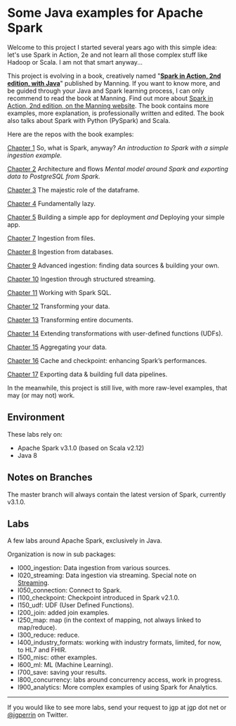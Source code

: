 # Some Java examples for Apache Spark

Welcome to this project I started several years ago with this simple idea: let's use Spark in Action, 2e and not learn all those complex stuff like Hadoop or Scala. I am not that smart anyway...

This project is evolving in a book, creatively named "**[Spark in Action, 2nd edition, with Java](https://www.manning.com/books/spark-in-action-second-edition?a_aid=jgp)**" published by Manning. If you want to know more, and be guided through your Java and Spark learning process, I can only recommend to read the book at Manning. Find out more about [Spark in Action, 2nd edition, on the Manning website](https://www.manning.com/books/spark-in-action-second-edition?a_aid=jgp). The book contains more examples, more explanation, is professionally written and edited. The book also talks about Spark with Python (PySpark) and Scala.

Here are the repos with the book examples:

[Chapter 1](https://github.com/jgperrin/net.jgp.books.spark.ch01) So, what is Spark, anyway? _An introduction to Spark with a simple ingestion example._

[Chapter 2](https://github.com/jgperrin/net.jgp.books.spark.ch02) Architecture and flows _Mental model around Spark and exporting data to PostgreSQL from Spark._

[Chapter 3](https://github.com/jgperrin/net.jgp.books.spark.ch03) The majestic role of the dataframe.

[Chapter 4](https://github.com/jgperrin/net.jgp.books.spark.ch04) Fundamentally lazy.

[Chapter 5](https://github.com/jgperrin/net.jgp.books.spark.ch05) Building a simple app for deployment _and_ Deploying your simple app.

[Chapter 7](https://github.com/jgperrin/net.jgp.books.spark.ch07) Ingestion from files.

[Chapter 8](https://github.com/jgperrin/net.jgp.books.spark.ch08) Ingestion from databases.

[Chapter 9](https://github.com/jgperrin/net.jgp.books.spark.ch09) Advanced ingestion: finding data sources & building your own.

[Chapter 10](https://github.com/jgperrin/net.jgp.books.spark.ch10) Ingestion through structured streaming.

[Chapter 11](https://github.com/jgperrin/net.jgp.books.spark.ch11) Working with Spark SQL.

[Chapter 12](https://github.com/jgperrin/net.jgp.books.spark.ch12) Transforming your data.

[Chapter 13](https://github.com/jgperrin/net.jgp.books.spark.ch13) Transforming entire documents.

[Chapter 14](https://github.com/jgperrin/net.jgp.books.spark.ch14) Extending transformations with user-defined functions (UDFs).

[Chapter 15](https://github.com/jgperrin/net.jgp.books.spark.ch15) Aggregating your data.

[Chapter 16](https://github.com/jgperrin/net.jgp.books.spark.ch16) Cache and checkpoint: enhancing Spark’s performances.

[Chapter 17](https://github.com/jgperrin/net.jgp.books.spark.ch17) Exporting data & building full data pipelines.


In the meanwhile, this project is still live, with more raw-level examples, that may (or may not) work.


## Environment
These labs rely on:
* Apache Spark v3.1.0 (based on Scala v2.12)
* Java 8

## Notes on Branches
The master branch will always contain the latest version of Spark, currently v3.1.0.

## Labs
A few labs around Apache Spark, exclusively in Java.

Organization is now in sub packages:

* l000_ingestion: Data ingestion from various sources.
* l020\_streaming: Data ingestion via streaming. Special note on [Streaming](src/main/java/net/jgp/labs/spark/l020_streaming/README.md).
* l050_connection: Connect to Spark.
* l100_checkpoint: Checkpoint introduced in Spark v2.1.0.
* l150_udf: UDF (User Defined Functions).
* l200_join: added join examples.
* l250_map: map (in the context of mapping, not always linked to map/reduce).
* l300_reduce: reduce.
* l400\_industry\_formats: working with industry formats, limited, for now, to HL7 and FHIR.
* l500_misc: other examples.
* l600_ml: ML (Machine Learning).
* l700_save: saving your results.
* l800_concurrency: labs around concurrency access, work in progress.
* l900_analytics: More complex examples of using Spark for Analytics.

---

If you would like to see more labs, send your request to jgp at jgp dot net or [@jgperrin](https://twitter.com/jgperrin) on Twitter.
